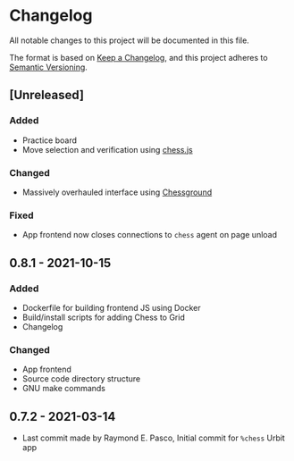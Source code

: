 # Changelog
All notable changes to this project will be documented in this file.

The format is based on [Keep a Changelog](https://keepachangelog.com/en/1.0.0/),
and this project adheres to [Semantic Versioning](https://semver.org/spec/v2.0.0.html).

## [Unreleased]
### Added
- Practice board
- Move selection and verification using [chess.js](https://github.com/jhlywa/chess.js)
### Changed
- Massively overhauled interface using [Chessground](https://github.com/lichess-org/chessground)
### Fixed
- App frontend now closes connections to `chess` agent on page unload

## 0.8.1 - 2021-10-15
### Added
- Dockerfile for building frontend JS using Docker
- Build/install scripts for adding Chess to Grid
- Changelog
### Changed
- App frontend
- Source code directory structure
- GNU make commands

## 0.7.2 - 2021-03-14
- Last commit made by Raymond E. Pasco, Initial commit for `%chess` Urbit app
